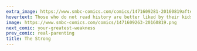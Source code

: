 ```yaml
---
extra_image: https://www.smbc-comics.com/comics/1471609281-20160819after.png
hovertext: Those who do not read history are better liked by their kids.
image: https://www.smbc-comics.com/comics/1471609263-20160819.png
next_comic: your-greatest-weakness
prev_comic: real-parenting
title: The Strong
---
```


